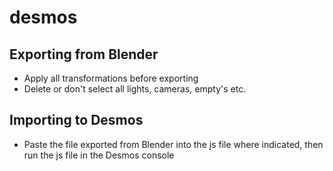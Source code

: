 # desmos

## Exporting from Blender
- Apply all transformations before exporting
- Delete or don't select all lights, cameras, empty's etc.

## Importing to Desmos
- Paste the file exported from Blender into the js file where indicated, then run the js file in the Desmos console
